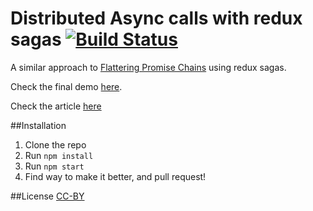# Distributed Async calls with redux sagas [![Build Status](https://travis-ci.org/andresmijares/async-redux-saga.svg?branch=master)](https://travis-ci.org/andresmijares/async-redux-saga)

A similar approach to [Flattering Promise Chains](http://solutionoptimist.com/2013/12/27/javascript-promise-chains-2/) using redux sagas.

Check the final demo [here](http://async-redux-saga.surge.sh/).

Check the article [here](https://medium.com/@andresmijares25/async-operations-using-redux-saga-2ba02ae077b3#.sxsygk28s)

##Installation

1. Clone the repo
2. Run `npm install`
3. Run `npm start`
4. Find way to make it better, and pull request!

##License
[CC-BY](https://creativecommons.org/licenses/by/3.0/)
